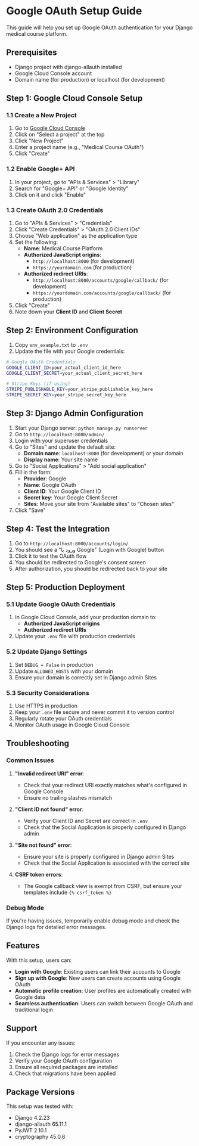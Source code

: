 # Google OAuth Setup Guide

This guide will help you set up Google OAuth authentication for your Django medical course platform.

## Prerequisites

- Django project with django-allauth installed
- Google Cloud Console account
- Domain name (for production) or localhost (for development)

## Step 1: Google Cloud Console Setup

### 1.1 Create a New Project
1. Go to [Google Cloud Console](https://console.cloud.google.com/)
2. Click on "Select a project" at the top
3. Click "New Project"
4. Enter a project name (e.g., "Medical Course OAuth")
5. Click "Create"

### 1.2 Enable Google+ API
1. In your project, go to "APIs & Services" > "Library"
2. Search for "Google+ API" or "Google Identity"
3. Click on it and click "Enable"

### 1.3 Create OAuth 2.0 Credentials
1. Go to "APIs & Services" > "Credentials"
2. Click "Create Credentials" > "OAuth 2.0 Client IDs"
3. Choose "Web application" as the application type
4. Set the following:
   - **Name**: Medical Course Platform
   - **Authorized JavaScript origins**:
     - `http://localhost:8000` (for development)
     - `https://yourdomain.com` (for production)
   - **Authorized redirect URIs**:
     - `http://localhost:8000/accounts/google/callback/` (for development)
     - `https://yourdomain.com/accounts/google/callback/` (for production)
5. Click "Create"
6. Note down your **Client ID** and **Client Secret**

## Step 2: Environment Configuration

1. Copy `env_example.txt` to `.env`
2. Update the file with your Google credentials:

```bash
# Google OAuth Credentials
GOOGLE_CLIENT_ID=your_actual_client_id_here
GOOGLE_CLIENT_SECRET=your_actual_client_secret_here

# Stripe Keys (if using)
STRIPE_PUBLISHABLE_KEY=your_stripe_publishable_key_here
STRIPE_SECRET_KEY=your_stripe_secret_key_here
```

## Step 3: Django Admin Configuration

1. Start your Django server: `python manage.py runserver`
2. Go to `http://localhost:8000/admin/`
3. Login with your superuser credentials
4. Go to "Sites" and update the default site:
   - **Domain name**: `localhost:8000` (for development) or your domain
   - **Display name**: Your site name
5. Go to "Social Applications" > "Add social application"
6. Fill in the form:
   - **Provider**: Google
   - **Name**: Google OAuth
   - **Client ID**: Your Google Client ID
   - **Secret key**: Your Google Client Secret
   - **Sites**: Move your site from "Available sites" to "Chosen sites"
7. Click "Save"

## Step 4: Test the Integration

1. Go to `http://localhost:8000/accounts/login/`
2. You should see a "ورود با Google" (Login with Google) button
3. Click it to test the OAuth flow
4. You should be redirected to Google's consent screen
5. After authorization, you should be redirected back to your site

## Step 5: Production Deployment

### 5.1 Update Google OAuth Credentials
1. In Google Cloud Console, add your production domain to:
   - **Authorized JavaScript origins**
   - **Authorized redirect URIs**
2. Update your `.env` file with production credentials

### 5.2 Update Django Settings
1. Set `DEBUG = False` in production
2. Update `ALLOWED_HOSTS` with your domain
3. Ensure your domain is correctly set in Django admin Sites

### 5.3 Security Considerations
1. Use HTTPS in production
2. Keep your `.env` file secure and never commit it to version control
3. Regularly rotate your OAuth credentials
4. Monitor OAuth usage in Google Cloud Console

## Troubleshooting

### Common Issues

1. **"Invalid redirect URI" error**:
   - Check that your redirect URI exactly matches what's configured in Google Console
   - Ensure no trailing slashes mismatch

2. **"Client ID not found" error**:
   - Verify your Client ID and Secret are correct in `.env`
   - Check that the Social Application is properly configured in Django admin

3. **"Site not found" error**:
   - Ensure your site is properly configured in Django admin Sites
   - Check that the Social Application is associated with the correct site

4. **CSRF token errors**:
   - The Google callback view is exempt from CSRF, but ensure your templates include `{% csrf_token %}`

### Debug Mode

If you're having issues, temporarily enable debug mode and check the Django logs for detailed error messages.

## Features

With this setup, users can:

- **Login with Google**: Existing users can link their accounts to Google
- **Sign up with Google**: New users can create accounts using Google OAuth
- **Automatic profile creation**: User profiles are automatically created with Google data
- **Seamless authentication**: Users can switch between Google OAuth and traditional login

## Support

If you encounter any issues:

1. Check the Django logs for error messages
2. Verify your Google OAuth configuration
3. Ensure all required packages are installed
4. Check that migrations have been applied

## Package Versions

This setup was tested with:
- Django 4.2.23
- django-allauth 65.11.1
- PyJWT 2.10.1
- cryptography 45.0.6

